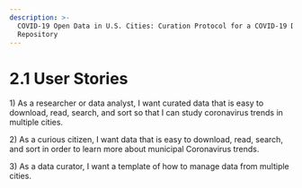 ```yaml
---
description: >-
  COVID-19 Open Data in U.S. Cities: Curation Protocol for a COVID-19 Data
  Repository
---
```


# 2.1 User Stories

1\) As a researcher or data analyst, I want curated data that is easy to download, read, search, and sort so that I can study coronavirus trends in multiple cities.

2\) As a curious citizen, I want data that is easy to download, read, search, and sort in order to learn more about municipal Coronavirus trends.

3\) As a data curator, I want a template of how to manage data from multiple cities.

